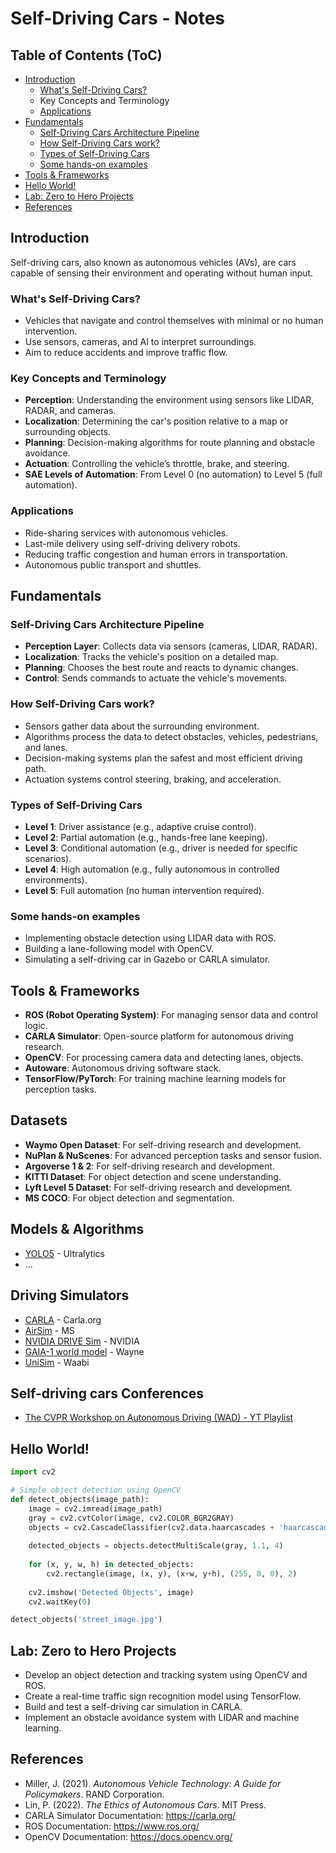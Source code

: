 # Self-Driving Cars - Notes

## Table of Contents (ToC)
- [Introduction](#introduction)
  - [What's Self-Driving Cars?](#whats-self-driving-cars)
  - Key Concepts and Terminology
  - [Applications](#applications)
- [Fundamentals](#fundamentals)
  - [Self-Driving Cars Architecture Pipeline](#self-driving-cars-architecture-pipeline)
  - [How Self-Driving Cars work?](#how-self-driving-cars-work)
  - [Types of Self-Driving Cars](#types-of-self-driving-cars)
  - [Some hands-on examples](#some-hands-on-examples)
- [Tools & Frameworks](#tools--frameworks)
- [Hello World!](#hello-world)
- [Lab: Zero to Hero Projects](#lab-zero-to-hero-projects)
- [References](#references)

## Introduction

Self-driving cars, also known as autonomous vehicles (AVs), are cars capable of sensing their environment and operating without human input.

### What's Self-Driving Cars?
- Vehicles that navigate and control themselves with minimal or no human intervention.
- Use sensors, cameras, and AI to interpret surroundings.
- Aim to reduce accidents and improve traffic flow.

### Key Concepts and Terminology
- **Perception**: Understanding the environment using sensors like LIDAR, RADAR, and cameras.
- **Localization**: Determining the car's position relative to a map or surrounding objects.
- **Planning**: Decision-making algorithms for route planning and obstacle avoidance.
- **Actuation**: Controlling the vehicle’s throttle, brake, and steering.
- **SAE Levels of Automation**: From Level 0 (no automation) to Level 5 (full automation).

### Applications
- Ride-sharing services with autonomous vehicles.
- Last-mile delivery using self-driving delivery robots.
- Reducing traffic congestion and human errors in transportation.
- Autonomous public transport and shuttles.

## Fundamentals

### Self-Driving Cars Architecture Pipeline
- **Perception Layer**: Collects data via sensors (cameras, LIDAR, RADAR).
- **Localization**: Tracks the vehicle's position on a detailed map.
- **Planning**: Chooses the best route and reacts to dynamic changes.
- **Control**: Sends commands to actuate the vehicle's movements.

### How Self-Driving Cars work?
- Sensors gather data about the surrounding environment.
- Algorithms process the data to detect obstacles, vehicles, pedestrians, and lanes.
- Decision-making systems plan the safest and most efficient driving path.
- Actuation systems control steering, braking, and acceleration.

### Types of Self-Driving Cars
- **Level 1**: Driver assistance (e.g., adaptive cruise control).
- **Level 2**: Partial automation (e.g., hands-free lane keeping).
- **Level 3**: Conditional automation (e.g., driver is needed for specific scenarios).
- **Level 4**: High automation (e.g., fully autonomous in controlled environments).
- **Level 5**: Full automation (no human intervention required).

### Some hands-on examples
- Implementing obstacle detection using LIDAR data with ROS.
- Building a lane-following model with OpenCV.
- Simulating a self-driving car in Gazebo or CARLA simulator.

## Tools & Frameworks
- **ROS (Robot Operating System)**: For managing sensor data and control logic.
- **CARLA Simulator**: Open-source platform for autonomous driving research.
- **OpenCV**: For processing camera data and detecting lanes, objects.
- **Autoware**: Autonomous driving software stack.
- **TensorFlow/PyTorch**: For training machine learning models for perception tasks.

## Datasets
- **Waymo Open Dataset**: For self-driving research and development.
- **NuPlan & NuScenes**: For advanced perception tasks and sensor fusion.
- **Argoverse 1 & 2**: For self-driving research and development.
- **KITTI Dataset**: For object detection and scene understanding.
- **Lyft Level 5 Dataset**: For self-driving research and development.
- **MS COCO**: For object detection and segmentation.

## Models & Algorithms
- [YOLO5](https://github.com/ultralytics/yolov5) - Ultralytics
- ...

## Driving Simulators
- [CARLA](https://carla.org/) - Carla.org
- [AirSim](https://microsoft.github.io/AirSim/) - MS
- [NVIDIA DRIVE Sim](https://developer.nvidia.com/drive/simulation) - NVIDIA
- [GAIA-1 world model](https://anthonyhu.github.io/gaia) - Wayne
- [UniSim](https://waabi.ai/introducing-unisim-one-of-the-core-groundbreaking-technologies-powering-waabi-world/) - Waabi

## Self-driving cars Conferences

- [The CVPR Workshop on Autonomous Driving (WAD) - YT Playlist](https://www.youtube.com/@WADatCVPR/playlists)

## Hello World!
```python
import cv2

# Simple object detection using OpenCV
def detect_objects(image_path):
    image = cv2.imread(image_path)
    gray = cv2.cvtColor(image, cv2.COLOR_BGR2GRAY)
    objects = cv2.CascadeClassifier(cv2.data.haarcascades + 'haarcascade_car.xml')
    
    detected_objects = objects.detectMultiScale(gray, 1.1, 4)
    
    for (x, y, w, h) in detected_objects:
        cv2.rectangle(image, (x, y), (x+w, y+h), (255, 0, 0), 2)
    
    cv2.imshow('Detected Objects', image)
    cv2.waitKey(0)

detect_objects('street_image.jpg')
```

## Lab: Zero to Hero Projects
- Develop an object detection and tracking system using OpenCV and ROS.
- Create a real-time traffic sign recognition model using TensorFlow.
- Build and test a self-driving car simulation in CARLA.
- Implement an obstacle avoidance system with LIDAR and machine learning.

## References
- Miller, J. (2021). *Autonomous Vehicle Technology: A Guide for Policymakers*. RAND Corporation.
- Lin, P. (2022). *The Ethics of Autonomous Cars*. MIT Press.
- CARLA Simulator Documentation: https://carla.org/
- ROS Documentation: https://www.ros.org/
- OpenCV Documentation: https://docs.opencv.org/
